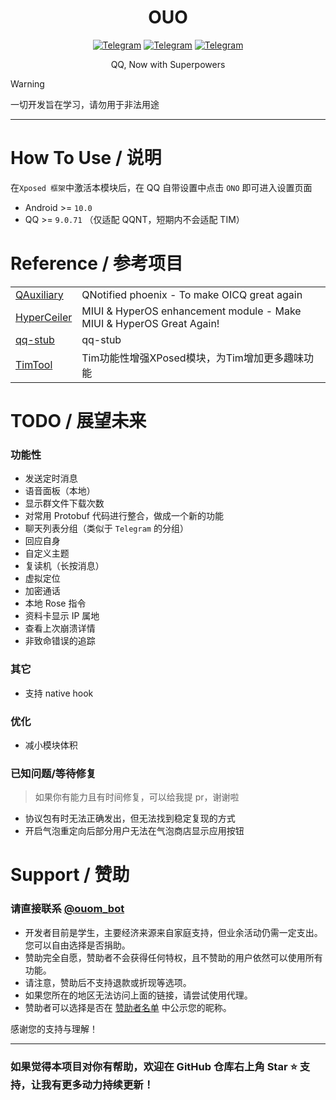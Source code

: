 <div align="center">
    <h1> OUO </h1>

[![Telegram](https://img.shields.io/static/v1?label=Telegram&message=Channel&color=0088cc)](https://t.me/ouom_pub)
[![Telegram](https://img.shields.io/static/v1?label=Telegram&message=CI&color=0088cc)](https://t.me/ono_ci)
[![Telegram](https://img.shields.io/static/v1?label=Telegram&message=Chat&color=0088cc)](https://t.me/ouom_chat)

QQ, Now with Superpowers
</div>

> [!WARNING]  
> 一切开发旨在学习，请勿用于非法用途

-------

# How To Use / 说明
在`Xposed 框架`中激活本模块后，在 QQ 自带设置中点击 `ONO` 即可进入设置页面

- Android >= `10.0`
- QQ >= `9.0.71` （仅适配 QQNT，短期内不会适配 TIM）


# Reference / 参考项目

<table>
<tr>
  <td><a href="https://github.com/cinit/QAuxiliary">QAuxiliary</a></td>
  <td>QNotified phoenix - To make OICQ great again</td>
</tr>
<tr>
  <td><a href="https://github.com/ReChronoRain/HyperCeiler">HyperCeiler</a></td>
  <td>MIUI & HyperOS enhancement module - Make MIUI & HyperOS Great Again!</td>
</tr>
<tr>
  <td><a href="https://github.com/LuckyPray/qq-stub">qq-stub</a></td>
  <td>qq-stub</td>
</tr>
<tr>
  <td><a href="https://github.com/suzhelan/TimTool">TimTool</a></td>
  <td>Tim功能性增强XPosed模块，为Tim增加更多趣味功能</td>
</tr>
</table>


# TODO / 展望未来
### 功能性
- 发送定时消息
- 语音面板（本地）
- 显示群文件下载次数
- 对常用 Protobuf 代码进行整合，做成一个新的功能
- 聊天列表分组（类似于 `Telegram` 的分组）
- 回应自身
- 自定义主题
- 复读机（长按消息）
- 虚拟定位
- 加密通话
- 本地 Rose 指令
- 资料卡显示 IP 属地
- 查看上次崩溃详情
- 非致命错误的追踪


### 其它
- 支持 native hook

### 优化
- 减小模块体积

### 已知问题/等待修复
> 如果你有能力且有时间修复，可以给我提 pr，谢谢啦

- 协议包有时无法正确发出，但无法找到稳定复现的方式
- 开启气泡重定向后部分用户无法在气泡商店显示应用按钮

# Support / 赞助

### 请直接联系 [@ouom_bot](https://t.me/ouom_bot)

- 开发者目前是学生，主要经济来源来自家庭支持，但业余活动仍需一定支出。您可以自由选择是否捐助。
- 赞助完全自愿，赞助者不会获得任何特权，且不赞助的用户依然可以使用所有功能。
- 请注意，赞助后不支持退款或折现等选项。
- 如果您所在的地区无法访问上面的链接，请尝试使用代理。
- 赞助者可以选择是否在 [赞助者名单](sponsors.md) 中公示您的昵称。

感谢您的支持与理解！


--------

### 如果觉得本项目对你有帮助，欢迎在 GitHub 仓库右上角 Star ⭐ 支持，让我有更多动力持续更新！
